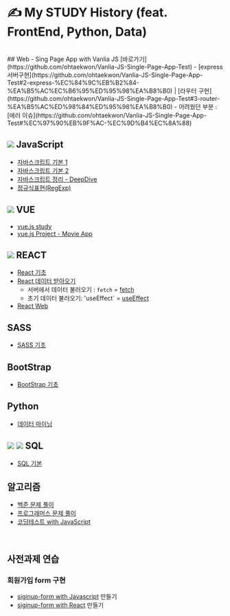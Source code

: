 # ✍ My STUDY History (feat. FrontEnd, Python, Data)


<br/>
## Web 
- Sing Page App with Vanlia JS [바로가기](https://github.com/ohtaekwon/Vanlia-JS-Single-Page-App-Test)
    - [express 서버구현](https://github.com/ohtaekwon/Vanlia-JS-Single-Page-App-Test#2-express-%EC%84%9C%EB%B2%84-%EA%B5%AC%EC%B6%95%ED%95%98%EA%B8%B0) | [라우터 구현](https://github.com/ohtaekwon/Vanlia-JS-Single-Page-App-Test#3-router-%EA%B5%AC%ED%98%84%ED%95%98%EA%B8%B0)
    - 어려웠던 부분 : [에러 이슈](https://github.com/ohtaekwon/Vanlia-JS-Single-Page-App-Test#%EC%97%90%EB%9F%AC-%EC%9D%B4%EC%8A%88)

## <img src="https://img.shields.io/badge/javascript-F7DF1E?style=for-the-badge&logo=javascript&logoColor=black"> JavaScript  

- [자바스크립트 기본 1](https://github.com/ohtaekwon/TIL-JavaScript/tree/master/Modern-JavaScript#today-i-learning-repositories)
- [자바스크립트 기본 2](https://github.com/ohtaekwon/TIL-JavaScript/tree/master/JavaScript-200%EC%A0%9C/PART_01)
- [자바스크립트 정리 - DeepDive](https://github.com/ohtaekwon/TIL-JavaScript/tree/master/Moder-JavaScript-Deep-Dive)
- [정규식표현(RegExp)](https://github.com/ohtaekwon/RegExp#%EC%A0%95%EA%B7%9C%ED%91%9C%ED%98%84%EC%8B%9Dregexp)

## <img src="https://img.shields.io/badge/vue.js-4FC08D?style=for-the-badge&logo=vue.js&logoColor=white"> VUE
- [vue.js study](https://github.com/ohtaekwon/TIL/tree/master/vue)
- [vue.js Project - Movie App](https://github.com/ohtaekwon/TIL/tree/master/Vue-Movie-Project)

## <img src="https://img.shields.io/badge/-React-222222?style=for-the-badge&logo=react"> REACT
- [React 기초](https://github.com/ohtaekwon/TIL/tree/master/React/React-Basic)
- [React 데이터 받아오기](https://github.com/ohtaekwon/TIL/tree/master/React/React-Data)
    - 서버에서 데이터 불러오기 : `fetch` = [fetch](https://github.com/ohtaekwon/TIL/tree/master/React/React-Web)
    - 초기 데이터 불러오기: 'useEffect`  = [useEffect](https://github.com/ohtaekwon/TIL/tree/master/React/React-Web)
- [React Web](https://github.com/ohtaekwon/TIL/tree/master/React/React-Web)

## SASS
- [SASS 기초](https://github.com/ohtaekwon/TIL/tree/master/SCSS#scss-sass)

## BootStrap
- [BootStrap 기초](https://github.com/ohtaekwon/TIL/tree/master/bootstrap#bootstraps)

## Python
- [데이터 마이닝](https://github.com/ohtaekwon/TIL-Python/tree/master/Data-Mining-master)


## <img src="https://img.shields.io/badge/oracle-F80000?style=for-the-badge&logo=oracle&logoColor=white"> <img src="https://img.shields.io/badge/mysql-4479A1?style=for-the-badge&logo=mysql&logoColor=white"> SQL
- [SQL 기본](https://github.com/ohtaekwon/TIL/tree/master/SQL)


## 알고리즘
- [백준 문제 풀이](https://github.com/ohtaekwon/TIL-Algorithms/tree/master/Back-Joon)
- [프로그래머스 문제 풀이](https://github.com/ohtaekwon/TIL-Algorithms/tree/master/Programers)
- [코딩테스트 with JavaScript](https://github.com/ohtaekwon/TIL-JavaScript/tree/master/JEJU-CodingCamp#jeju-codingcamp)

<br/>

## 사전과제 연습

### 회원가입 form 구현
- [siginup-form with Javascript](https://github.com/ohtaekwon/mini-signup-form) 만들기 
- [siginup-form with React](https://github.com/ohtaekwon/React-mini-signup-form) 만들기


